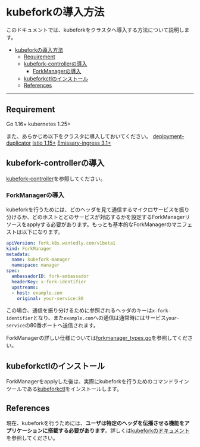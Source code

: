 # kubeforkの導入方法

このドキュメントでは、kubeforkをクラスタへ導入する方法について説明します。

- [kubeforkの導入方法](#kubeforkの導入方法)
  - [Requirement](#requirement)
  - [kubefork-controllerの導入](#kubefork-controllerの導入)
    - [ForkManagerの導入](#forkmanagerの導入)
  - [kubeforkctlのインストール](#kubeforkctlのインストール)
  - [References](#references)

---

## Requirement

Go 1.16+
kubernetes 1.25+

また、あらかじめ以下をクラスタに導入しておいてください。
[deployment-duplicator](https://github.com/wantedly/deployment-duplicator)
[Istio 1.15+](https://istio.io/latest/docs/setup/getting-started/)
[Emissary-ingress 3.1+](https://www.getambassador.io/docs/emissary/latest/tutorials/getting-started/)

## kubefork-controllerの導入

[kubefork-controller](https://github.com/wantedly/kubefork-controller)を参照してください。

### ForkManagerの導入

kubeforkを行うためには、どのヘッダを見て通信するマイクロサービスを振り分けるか、どのホストとどのサービスが対応するかを設定するForkManagerリソースをapplyする必要があります。もっとも基本的なForkManagerのマニフェストは以下になります。

```yaml
apiVersion: fork.k8s.wantedly.com/v1beta1
kind: ForkManager
metadata:
  name: kubefork-manager
  namespace: manager
spec:
  ambassadorID: fork-ambassador
  headerKey: x-fork-identifier
  upstreams:
  - host: example.com
    original: your-service:80
```

この場合、通信を振り分けるために参照されるヘッダのキーは`x-fork-identifier`となり、また`example.com`への通信は通常時にはサービス`your-service`の80番ポートへ送信されます。

ForkManagerの詳しい仕様については[forkmanager_types.go](https://github.com/wantedly/kubefork-controller/blob/main/api/v1beta1/forkmanager_types.go)を参照してください。

## kubeforkctlのインストール

ForkManagerをapplyした後は、実際にkubeforkを行うためのコマンドラインツールである[kubeforkctl](https://github.com/wantedly/kubefork-controller/tree/main/kubeforkctl)をインストールします。

## References

現在、kubeforkを行うためには、**ユーザは特定のヘッダを伝播させる機能をアプリケーションに搭載する必要があります**。詳しくは[kubeforkのドキュメント](./kubefork-doc-ja.md#どのようにしてkubeforkを行うか)を参照してください。
